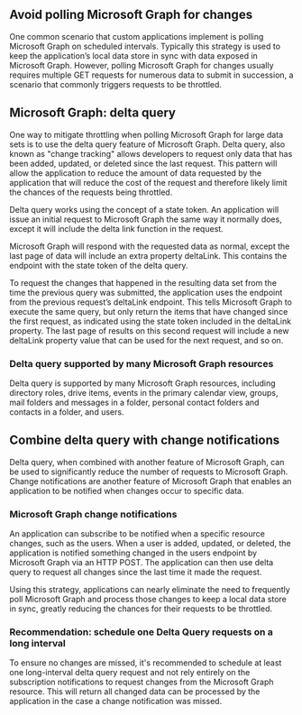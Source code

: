 ## Avoid polling Microsoft Graph for changes

One common scenario that custom applications implement is polling Microsoft Graph on scheduled intervals. Typically this strategy is used to keep the application’s local data store in sync with data exposed in Microsoft Graph. However, polling Microsoft Graph for changes usually requires multiple GET requests for numerous data to submit in succession, a scenario that commonly triggers requests to be throttled.

## Microsoft Graph: delta query

One way to mitigate throttling when polling Microsoft Graph for large data sets is to use the delta query feature of Microsoft Graph. Delta query, also known as "change tracking" allows developers to request only data that has been added, updated, or deleted since the last request. This pattern will allow the application to reduce the amount of data requested by the application that will reduce the cost of the request and therefore likely limit the chances of the requests being throttled.

Delta query works using the concept of a state token. An application will issue an initial request to Microsoft Graph the same way it normally does, except it will include the delta link function in the request.

Microsoft Graph will respond with the requested data as normal, except the last page of data will include an extra property deltaLink. This contains the endpoint with the state token of the delta query.

To request the changes that happened in the resulting data set from the time the previous query was submitted, the application uses the endpoint from the previous request’s deltaLink endpoint. This tells Microsoft Graph to execute the same query, but only return the items that have changed since the first request, as indicated using the state token included in the deltaLink property. The last page of results on this second request will include a new deltaLink property value that can be used for the next request, and so on.

### Delta query supported by many Microsoft Graph resources

Delta query is supported by many Microsoft Graph resources, including directory roles, drive items, events in the primary calendar view, groups, mail folders and messages in a folder, personal contact folders and contacts in a folder, and users.

## Combine delta query with change notifications

Delta query, when combined with another feature of Microsoft Graph, can be used to significantly reduce the number of requests to Microsoft Graph. Change notifications are another feature of Microsoft Graph that enables an application to be notified when changes occur to specific data.

### Microsoft Graph change notifications

An application can subscribe to be notified when a specific resource changes, such as the users. When a user is added, updated, or deleted, the application is notified something changed in the users endpoint by Microsoft Graph via an HTTP POST. The application can then use delta query to request all changes since the last time it made the request.

Using this strategy, applications can nearly eliminate the need to frequently poll Microsoft Graph and process those changes to keep a local data store in sync, greatly reducing the chances for their requests to be throttled.

### Recommendation: schedule one Delta Query requests on a long interval

To ensure no changes are missed, it's recommended to schedule at least one long-interval delta query request and not rely entirely on the subscription notifications to request changes from the Microsoft Graph resource. This will return all changed data can be processed by the application in the case a change notification was missed.
